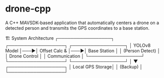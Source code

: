 # drone-cpp

A C++ MAVSDK-based application that automatically centers a drone on a detected person and transmits the GPS coordinates to a base station.


🏗️ System Architecture
┌─────────────────┐    ┌──────────────────┐    ┌─────────────────┐
│   YOLOv8 Model  │───▶│  Offset Calc &   │───▶│  Base Station   │
│ (Person Detect) │    │  Drone Control   │    │ Communication   │
└─────────────────┘    └──────────────────┘    └─────────────────┘
                              │
                              ▼
                       ┌──────────────────┐
                       │ Local GPS Storage│
                       │    (Backup)      │
                       └──────────────────┘